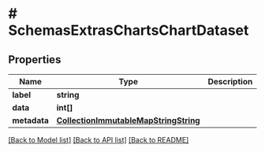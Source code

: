 # # SchemasExtrasChartsChartDataset

## Properties

Name | Type | Description | Notes
------------ | ------------- | ------------- | -------------
**label** | **string** |  |
**data** | **int[]** |  |
**metadata** | [**CollectionImmutableMapStringString**](CollectionImmutableMapStringString.md) |  | [optional]

[[Back to Model list]](../../README.md#models) [[Back to API list]](../../README.md#endpoints) [[Back to README]](../../README.md)
